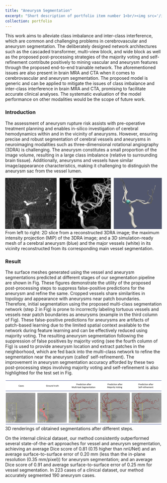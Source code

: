 ```yaml
---
title: "Aneurysm Segmentation"
excerpt: "Short description of portfolio item number 1<br/><img src='/images/image_lin2023high_2.png'>"
collection: portfolio
---
```


This work aims to alleviate class imbalance and inter-class interference, which are common and challenging problems in cerebrovascular and aneurysm segmentation. The deliberately designed network architectures such as the cascaded transformer, multi-view block, and wide block as well as the proposed post-processing strategies of the majority voting and self-refinement contribute positively to mining vascular and aneurysm features through the proposed end-to-end trainable network. The aforementioned issues are also present in brain MRA and CTA when it comes to cerebrovascular and aneurysm segmentation. The proposed model is generic and can be applied to mitigate the issues of class imbalance and inter-class interference in brain MRA and CTA, promising to facilitate accurate clinical analyses. The systematic evaluation of the model performance on other modalities would be the scope of future work.


### Introduction

The assessment of aneurysm rupture risk assists with pre-operative treatment planning and enables in-silico investigation of cerebral hemodynamics within and in the vicinity of aneurysms. However, ensuring precise and robust segmentation of cerebral vessels and aneurysms in neuroimaging modalities such as three-dimensional rotational angiography (3DRA) is challenging. The aneurysm constitutes a small proportion of the image volume, resulting in a large class imbalance (relative to surrounding brain tissue). Additionally, aneurysms and vessels have similar image/appearance characteristics, making it challenging to distinguish the aneurysm sac from the vessel lumen.

![Editing a markdown file for a talk](/images/image_lin2023high_21.png)
From left to right: 2D slice from a reconstructed 3DRA image; the maximum intensity projection (MIP) of the 3DRA image; and a 3D simulation-ready mesh of a cerebral aneurysm (blue) and the major vessels (white) in its vicinity reconstructed from its corresponding main vessel segmentation.

### Result

The surface meshes generated using the vessel and aneurysm segmentations predicted at different stages of our segmentation pipeline are shown in Fig. These figures demonstrate the utility of the proposed post-processing steps to suppress false-positive predictions for the aneurysm and refine the same. 
Cropped vessels share similarities in topology and appearance with aneurysms near patch boundaries. Therefore, initial segmentation using the proposed multi-class segmentation network (step 2 in Fig) is prone to incorrectly labeling tortuous vessels and vessels near patch boundaries as aneurysms (example in the third column of Fig). These false-positive predictions for aneurysms are artifacts of patch-based learning due to the limited spatial context available to the network during feature learning and can be effectively reduced using majority voting. The resulting aneurysm segmentation following the suppression of false positives by majority voting (see the fourth column of Fig) is used to provide aneurysm location and extract patches in the neighborhood, which are fed back into the multi-class network to refine the segmentation near the aneurysm (called' self-refinement). The improvement in aneurysm segmentation accuracy afforded by these two post-processing steps involving majority voting and self-refinement is also highlighted for the test set in Fig.

![Editing a markdown file for a talk](/images/image_lin2023high_2.png)
3D renderings of obtained segmentations after different steps.

On the internal clinical dataset, our method consistently outperformed several state-of-the-art approaches for vessel and aneurysm segmentation, achieving an average Dice score of 0.81 (0.15 higher than nnUNet) and an average surface-to-surface error of 0.20 mm (less than the in-plane resolution (0.35 mm/pixel)) for aneurysm segmentation; and an average Dice score of 0.91 and average surface-to-surface error of 0.25 mm for vessel segmentation. In 223 cases of a clinical dataset, our method accurately segmented 190 aneurysm cases.








